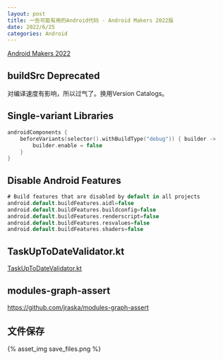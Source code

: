 ```yaml
---
layout: post
title: 一些可能有用的Android代码 - Android Makers 2022版
date: 2022/6/25
categories: Android
---
```


[Android Makers 2022](https://www.youtube.com/playlist?list=PLn7H9CUCuXAuLnmPD-wsljzYxHt3UD5zn)

<!--more-->

## buildSrc Deprecated

对编译速度有影响，所以过气了。换用Version Catalogs。

## Single-variant Libraries

```Kotlin
androidComponents {
    beforeVariants(selector().withBuildType("debug")) { builder ->
        builder.enable = false
    }
}
```

## Disable Android Features

```Groovy
# Build features that are disabled by default in all projects
android.default.buildFeatures.aidl=false
android.default.buildFeatures.buildconfig=false
android.default.buildFeatures.renderscript=false
android.default.buildFeatures.resvalues=false
android.default.buildFeatures.shaders=false
```

## TaskUpToDateValidator.kt

[TaskUpToDateValidator.kt](https://github.com/androidx/androidx/blob/androidx-main/buildSrc/private/src/main/kotlin/androidx/build/uptodatedness/TaskUpToDateValidator.kt)

## modules-graph-assert

<https://github.com/jraska/modules-graph-assert>

## 文件保存

{% asset_img save_files.png %}
